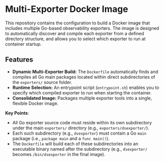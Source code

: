 # Multi-Exporter Docker Image

This repository contains the configuration to build a Docker image that includes multiple Go-based observability exporters. The image is designed to automatically discover and compile each exporter from a defined directory structure, and allows you to select which exporter to run at container startup.

## Features

* **Dynamic Multi-Exporter Build:** The `Dockerfile` automatically finds and compiles all Go main packages located within direct subdirectories of the `exporters/` source folder.
* **Runtime Selection:** An entrypoint script (`entrypoint.sh`) enables you to specify which compiled exporter to run when starting the container.
* **Consolidated Image:** Packages multiple exporter tools into a single, flexible Docker image.

**Key Points**:

* All Go exporter source code must reside within its own subdirectory under the main `exporters/` directory (e.g., `exporters/dsexporter/`).
* Each such subdirectory (e.g., `dsexporter`) must contain a Go `main` package (i.e., `package main` and a `func main()`).
* The `Dockerfile` will build each of these subdirectories into an executable binary named after the subdirectory (e.g., `dsexporter/` becomes `/bin/dsexporter` in the final image).
